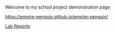<head>
    <link rel="shortcut icon" type="image/x-icon" href="favicon.ico">
</head>

Welcome to my school project demonstration page

https://empire-penguin.github.io/empire-penguin/

[Lab Reports](https://empire-penguin.github.io/lab-reports)